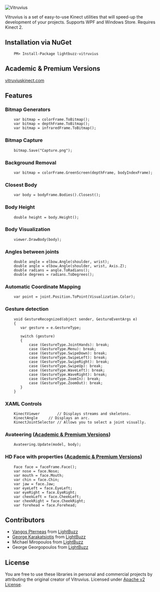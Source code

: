 ![Vitruvius](https://raw.githubusercontent.com/LightBuzz/Vitruvius/master/LOGO.png "Vitruvius")

Vitruvius is a set of easy-to-use Kinect utilities that will speed-up the development of your projects. Supports WPF and Windows Store. Requires Kinect 2.

## Installation via NuGet
        PM> Install-Package lightbuzz-vitruvius
        
## Academic & Premium Versions
[vitruviuskinect.com](http://vitruviuskinect.com)

## Features

### Bitmap Generators
        var bitmap = colorFrame.ToBitmap();
        var bitmap = depthFrame.ToBitmap();
        var bitmap = infraredFrame.ToBitmap();

### Bitmap Capture
        bitmap.Save("Capture.png");

### Background Removal
        var bitmap = colorFrame.GreenScreen(depthFrame, bodyIndexFrame);

### Closest Body
        var body = bodyFrame.Bodies().Closest();

### Body Height
        double height = body.Height();

### Body Visualization
        viewer.DrawBody(body);

### Angles between joints
        double angle = elbow.Angle(shoulder, wrist);
        double angle = elbow.Angle(shoulder, wrist, Axis.Z);
        double radians = angle.ToRadians();
        double degrees = radians.ToDegrees();

### Automatic Coordinate Mapping
        var point = joint.Position.ToPoint(Visualization.Color);

### Gesture detection
        void GestureRecognized(object sender, GestureEventArgs e)
        {
           var gesture = e.GestureType;
        
           switch (gesture)
           {
        	   case (GestureType.JointHands): break;
        	   case (GestureType.Menu): break;
        	   case (GestureType.SwipeDown): break;
        	   case (GestureType.SwipeLeft): break;
        	   case (GestureType.SwipeRight): break;
        	   case (GestureType.SwipeUp): break;
        	   case (GestureType.WaveLeft): break;
        	   case (GestureType.WaveRight): break;
        	   case (GestureType.ZoomIn): break;
        	   case (GestureType.ZoomOut): break;
           }
        }

### XAML Controls
        KinectViewer		// Displays streams and skeletons.
        KinectAngle		// Displays an arc.
        KinectJointSelector	// Allows you to select a joint visually.

### Avateering ([Academic & Premium Versions](http://vitruviuskinect.com))
        Avateering.Update(model, body);

### HD Face with properties ([Academic & Premium Versions](http://vitruviuskinect.com))
        Face face = faceFrame.Face();
        var nose = face.Nose;
        var mouth = face.Mouth;
        var chin = face.Chin;
        var jaw = face.Jaw;
        var eyeLeft = face.EyeLeft;
        var eyeRight = face.EyeRight;
        var cheekLeft = face.CheekLeft;
        var cheekRight = face.CheekRight;
        var forehead = face.Forehead;

## Contributors
* [Vangos Pterneas](http://pterneas.com) from [LightBuzz](http://lightbuzz.com)
* [George Karakatsiotis](http://gkarak.com) from [LightBuzz](http://lightbuzz.com)
* Michael Miropoulos from [LightBuzz](http://lightbuzz.com)
* George Georgopoulos from [LightBuzz](http://lightbuzz.com)

## License
You are free to use these libraries in personal and commercial projects by attributing the original creator of Vitruvius. Licensed under [Apache v2 License](https://github.com/LightBuzz/Vitruvius/blob/master/LICENSE).
